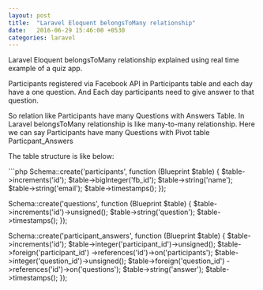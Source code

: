 ```yaml
---
layout: post
title:  "Laravel Eloquent belongsToMany relationship"
date:   2016-06-29 15:46:00 +0530
categories: laravel
---
```

Laravel Eloquent belongsToMany relationship explained using real time example of a quiz app. 

<p>Participants registered via Facebook API in Participants table and each day have a one question. And Each day participants need to give answer to that question.</p>

<p>So relation like Participants have many Questions with Answers Table. In Laravel belongsToMany relationship is like many-to-many relationship. Here we can say Participants have many Questions  with Pivot table Particpant_Answers</p>

<p>The table structure is like below:</p>
```php
Schema::create('participants', function (Blueprint $table) {
            $table->increments('id');
            $table->bigInteger('fb_id');
            $table->string('name');
            $table->string('email');
            $table->timestamps();
        });

Schema::create('questions', function (Blueprint $table) {
            $table->increments('id')->unsigned();
            $table->string('question');
            $table->timestamps();
        });

Schema::create('participant_answers', function (Blueprint $table) {
            $table->increments('id');
            $table->integer('participant_id')->unsigned();
            $table->foreign('participant_id')
                ->references('id')->on('participants');
            $table->integer('question_id')->unsigned();
            $table->foreign('question_id')
                ->references('id')->on('questions');
            $table->string('answer');
            $table->timestamps();
});        
```
